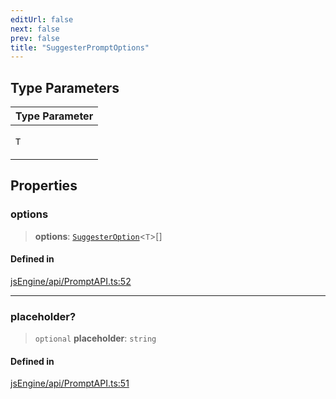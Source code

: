 ```yaml
---
editUrl: false
next: false
prev: false
title: "SuggesterPromptOptions"
---
```


## Type Parameters

<table>
<thead>
<tr>
<th>Type Parameter</th>
</tr>
</thead>
<tbody>
<tr>
<td>

`T`

</td>
</tr>
</tbody>
</table>

## Properties

### options

> **options**: [`SuggesterOption`](/obsidian-js-engine-plugin-docs/api/interfaces/suggesteroption/)\<`T`\>[]

#### Defined in

[jsEngine/api/PromptAPI.ts:52](https://github.com/mProjectsCode/obsidian-js-engine-plugin/blob/b03cdc5d89f9f492e8ccbc5d6a798fe7e18efd5e/jsEngine/api/PromptAPI.ts#L52)

***

### placeholder?

> `optional` **placeholder**: `string`

#### Defined in

[jsEngine/api/PromptAPI.ts:51](https://github.com/mProjectsCode/obsidian-js-engine-plugin/blob/b03cdc5d89f9f492e8ccbc5d6a798fe7e18efd5e/jsEngine/api/PromptAPI.ts#L51)
